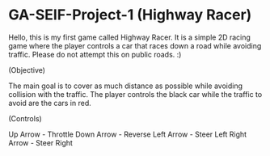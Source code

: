 # GA-SEIF-Project-1 (Highway Racer)

Hello, this is my first game called Highway Racer. It is a simple 2D racing game where the player controls a car that races down a road while avoiding traffic. Please do not attempt this on public roads. :)


(Objective)

The main goal is to cover as much distance as possible while avoiding collision with the traffic. The player controls the black car while the traffic to avoid
are the cars in red.

(Controls)

Up Arrow -  Throttle
Down Arrow - Reverse
Left Arrow - Steer Left
Right Arrow - Steer Right


